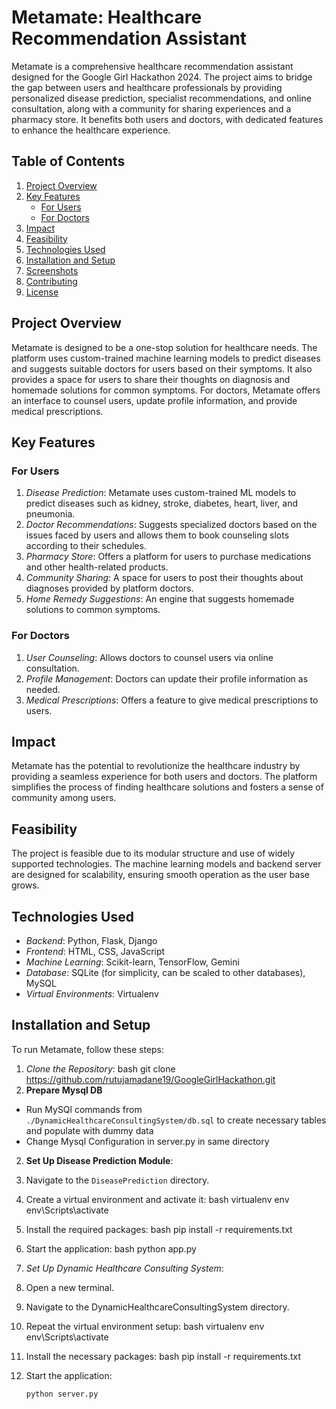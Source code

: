 # Metamate: Healthcare Recommendation Assistant
Metamate is a comprehensive healthcare recommendation assistant designed for the Google Girl Hackathon 2024. The project aims to bridge the gap between users and healthcare professionals by providing personalized disease prediction, specialist recommendations, and online consultation, along with a community for sharing experiences and a pharmacy store. It benefits both users and doctors, with dedicated features to enhance the healthcare experience.

## Table of Contents
1. [Project Overview](#project-overview)
2. [Key Features](#key-features)
   - [For Users](#for-users)
   - [For Doctors](#for-doctors)
3. [Impact](#impact)
4. [Feasibility](#feasibility)
5. [Technologies Used](#technologies-used)
6. [Installation and Setup](#installation-and-setup)
7. [Screenshots](#screenshots)
8. [Contributing](#contributing)
9. [License](#license)

## Project Overview
Metamate is designed to be a one-stop solution for healthcare needs. The platform uses custom-trained machine learning models to predict diseases and suggests suitable doctors for users based on their symptoms. It also provides a space for users to share their thoughts on diagnosis and homemade solutions for common symptoms. For doctors, Metamate offers an interface to counsel users, update profile information, and provide medical prescriptions.

## Key Features
### For Users
1. *Disease Prediction*: Metamate uses custom-trained ML models to predict diseases such as kidney, stroke, diabetes, heart, liver, and pneumonia.
2. *Doctor Recommendations*: Suggests specialized doctors based on the issues faced by users and allows them to book counseling slots according to their schedules.
3. *Pharmacy Store*: Offers a platform for users to purchase medications and other health-related products.
4. *Community Sharing*: A space for users to post their thoughts about diagnoses provided by platform doctors.
5. *Home Remedy Suggestions*: An engine that suggests homemade solutions to common symptoms.

### For Doctors
1. *User Counseling*: Allows doctors to counsel users via online consultation.
2. *Profile Management*: Doctors can update their profile information as needed.
3. *Medical Prescriptions*: Offers a feature to give medical prescriptions to users.

## Impact
Metamate has the potential to revolutionize the healthcare industry by providing a seamless experience for both users and doctors. The platform simplifies the process of finding healthcare solutions and fosters a sense of community among users.

## Feasibility
The project is feasible due to its modular structure and use of widely supported technologies. The machine learning models and backend server are designed for scalability, ensuring smooth operation as the user base grows.

## Technologies Used
- *Backend*: Python, Flask, Django
- *Frontend*: HTML, CSS, JavaScript
- *Machine Learning*: Scikit-learn, TensorFlow, Gemini
- *Database*: SQLite (for simplicity, can be scaled to other databases), MySQL
- *Virtual Environments*: Virtualenv

## Installation and Setup
To run Metamate, follow these steps:

1. *Clone the Repository*:
   bash
   git clone https://github.com/rutujamadane19/GoogleGirlHackathon.git
2. **Prepare Mysql DB**
- Run MySQl commands from `./DynamicHealthcareConsultingSystem/db.sql` to create necessary tables and populate with dummy data
- Change Mysql Configuration in server.py in same directory

2. **Set Up Disease Prediction Module**:

1. Navigate to the `DiseasePrediction` directory.
2. Create a virtual environment and activate it:
   bash
   virtualenv env
   env\Scripts\activate

3. Install the required packages:
    bash
    pip install -r requirements.txt
4. Start the application:
    bash
    python app.py
3. *Set Up Dynamic Healthcare Consulting System*:

1. Open a new terminal.
2. Navigate to the DynamicHealthcareConsultingSystem directory.
3. Repeat the virtual environment setup:
    bash
    virtualenv env
    env\Scripts\activate
4. Install the necessary packages:
    bash
    pip install -r requirements.txt
5. Start the application:
    ```bash
    python server.py

